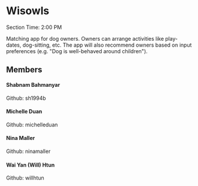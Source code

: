 # Wisowls
Section Time: 2:00 PM

Matching app for dog owners. Owners can arrange activities like play-dates, dog-sitting, etc. The app will also recommend owners based on input preferences (e.g. "Dog is well-behaved around children").

## Members

#### Shabnam Bahmanyar
Github: sh1994b

#### Michelle Duan
Github: michelleduan

#### Nina Maller
Github: ninamaller

#### Wai Yan (Will) Htun
Github: willhtun
